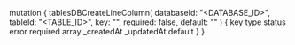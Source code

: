 mutation {
    tablesDBCreateLineColumn(
        databaseId: "<DATABASE_ID>",
        tableId: "<TABLE_ID>",
        key: "",
        required: false,
        default: ""
    ) {
        key
        type
        status
        error
        required
        array
        _createdAt
        _updatedAt
        default
    }
}
